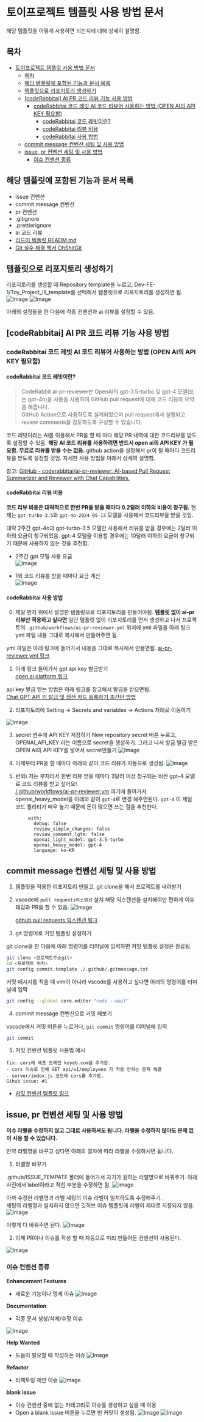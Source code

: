 # 토이프로젝트 템플릿 사용 방법 문서

해당 템플릿을 어떻게 사용하면 되는지에 대해 상세히 설명함.

## 목차

- [토이프로젝트 템플릿 사용 방법 문서](#토이프로젝트-템플릿-사용-방법-문서)
  - [목차](#목차)
  - [해당 템플릿에 포함된 기능과 문서 목록](#해당-템플릿에-포함된-기능과-문서-목록)
  - [템플릿으로 리포지토리 생성하기](#템플릿으로-리포지토리-생성하기)
  - [\[codeRabbitai\]  AI PR 코드 리뷰 기능 사용 방법](#coderabbitai--ai-pr-코드-리뷰-기능-사용-방법)
    - [codeRabbitai 코드 레빗 AI 코드 리뷰어 사용하는 방법 (OPEN AI의 API KEY 필요함)](#coderabbitai-코드-레빗-ai-코드-리뷰어-사용하는-방법-open-ai의-api-key-필요함)
      - [codeRabbitai 코드 레빗이란?](#coderabbitai-코드-레빗이란)
      - [codeRabbitai 리뷰 비용](#coderabbitai-리뷰-비용)
      - [codeRabbitai 사용 방법](#coderabbitai-사용-방법)
  - [commit message 컨벤션 세팅 및 사용 방법](#commit-message-컨벤션-세팅-및-사용-방법)
  - [issue, pr 컨벤션 세팅 및 사용 방법](#issue-pr-컨벤션-세팅-및-사용-방법)
    - [이슈 컨벤션 종류](#이슈-컨벤션-종류)

## 해당 템플릿에 포함된 기능과 문서 목록

- issue 컨벤션
- commit message 컨벤션
- pr 컨벤션
- .gitignore
- .prettierignore
- ai 코드 리뷰
- [리드미 템플릿 READM.md](/README.md)
- [Git 실수 해결 백서 OhShitGit](/document/OhShitGit.md)


## 템플릿으로 리포지토리 생성하기

리포지토리를 생성할 때 Repository template을 누르고,
Dev-FE-1/Toy_Project_III_template를 선택해서 템플릿으로 리포지토리를 생성하면 됨.
![Image](https://i.imgur.com/pdmPrHM.png)
![Image](https://i.imgur.com/fu8eIT5.png)

아래의 설정들을 한 다음에 각종 컨벤션과 ai 리뷰를 설정할 수 있음.

## [codeRabbitai]  AI PR 코드 리뷰 기능 사용 방법

### codeRabbitai 코드 레빗 AI 코드 리뷰어 사용하는 방법 (OPEN AI의 API KEY 필요함)

#### codeRabbitai 코드 레빗이란?
> CodeRabbit ai-pr-reviewer는 OpenAI의 gpt-3.5-turbo 및 gpt-4 모델(또는 gpt-4o)을 사용을 사용하여 GitHub pull request에 대해 코드 리뷰와 요약을 해줍니다. </br>
> GitHub Action으로 사용하도록 설계되었으며 pull request에서 실행되고 review comments을 검토하도록 구성할 수 있습니다.

코드 레빗이라는 AI를 이용해서 PR을 할 때 마다 해당 PR 내역에 대한 코드리뷰를 받도록 설정할 수 있음.
**해당 AI 코드 리뷰를 사용하려면 반드시 open ai의 API KEY 가 필요함. 무료로 리뷰를 받을 수는 없음.**
github action을 설정해서 pr이 될 때마다 코드리뷰를 받도록 설정할 것임. 자세한 사용 방법을 아래서 상세히 설명함.

참고: [GitHub - coderabbitai/ai-pr-reviewer: AI-based Pull Request Summarizer and Reviewer with Chat Capabilities.](https://github.com/coderabbitai/ai-pr-reviewer?tab=readme-ov-file#faqs)

#### codeRabbitai 리뷰 비용
**코드 리뷰 비용은 대략적으로 한번 PR을 받을 때마다 0.2달러 이하의 비용이 청구됨.**
현재는 `gpt-turbo-3.5`와 `gpt-4o-2024-05-13` 모델을 사용해서 코드리뷰을 받을 것임.

대략 2주간 gpt-4o과 gpt-turbo-3.5 모델만 사용해서 리뷰를 받을 경우에는 2달러 이하의 요금이 청구되었음.
gpt-4 모델을 이용할 경우에는 10달러 이하의 요금이 청구되기 때문에 사용하지 않는 것을 추천함.

- 2주간 gpt 모델 사용 요금</br>
![Image](https://i.imgur.com/JHgRi6W.png)

- 1회 코드 리뷰를 받을 때마다 요금 계산</br>
![Image](https://i.imgur.com/2nqNYqG.png)

#### codeRabbitai 사용 방법
0. 제일 먼저 위에서 설명한 템플릿으로 리포지토리를 만들어야됨.
**템플릿 없이 ai-pr 리뷰만 적용하고 싶다면** 일단 템플릿 없이 리포지토리를 먼저 생성하고 나서 프로젝트의 `.github/workflows/ai-pr-reviewer.yml` 위치에 yml 파일을 아래 링크 yml 파일 내용 그대로 복사해서 만들어주면 됨.

yml 파일은 아래 링크에 들어가서 내용을 그대로 복사해서 만들면됨.
[ai-pr-reviewer.yml 링크](/.github/workflows/ai-pr-reviewer.yml)

1. 아래 링크 들어가서 gpt api key 발급받기</br>
[open ai platform 링크](https://platform.openai.com/api-keys)</br>

api key 발급 받는 방법은 아래 링크를 참고해서 발급을 받으면됨. </br>
[Chat GPT API 키 발급 및 정산 카드 등록하기 초간단 방법](https://wise-office-worker.tistory.com/71)

2. 리포지토리에 Setting -> Secrets and variables -> Actions 차례로 이동하기

![Image](https://i.imgur.com/0pLR52G.png)

3. secret 변수에 API KEY 저장하기 
New repository secret 버튼 누르고, OPENAI_API_KEY 라는 이름으로 secret을 생성하기.
그러고 나서 방금 발급 받은 OPEN AI의 API KEY를 넣어서 secret만들기 
![Image](https://imgur.com/yEVn0hN.png)

4. 이제부터 PR을 할 때마다 아래와 같이 코드 리뷰가 자동으로 생성됨.
![Image](https://i.imgur.com/eoqy32j.png)

5. 번외) 저는 부자라서 한번 리뷰 받을 때마다 3달러 이상 청구되는 비싼 gpt-4 모델로 코드 리뷰를 받고 싶어요!</br>
[/.github/workflows/ai-pr-reviewer.ym](/.github/workflows/ai-pr-reviewer.yml) 여기에 들어가서 openai_heavy_model을 아래와 같이 `gpt-4`로 변경 해주면된다.
`gpt-4` 이 제일 코드 퀄리티가 매우 높기 때문에 돈이 많으면 쓰는 걸을 추천한다. 

```
        with:
          debug: false
          review_simple_changes: false
          review_comment_lgtm: false
          openai_light_model: gpt-3.5-turbo
          openai_heavy_model: gpt-4
          language: ko-KR
```

## commit message 컨벤션 세팅 및 사용 방법

1. 템플릿을 적용한 리포지토리 만들고, git clone을 해서 프로젝트를 내려받기

2. vscode에 `pull requests익스텐션` 설치
해당 익스텐션을 설치해야만 편하게 이슈 테깅과 PR을 할 수 있음.
![Image](https://i.imgur.com/QN0i2Of.png)

   [github pull requests 익스텐션 링크](https://marketplace.visualstudio.com/items?itemName=GitHub.vscode-pull-request-github)

3. git 명령어로 커밋 템플릿 설정하기

git clone을 한 다음에 아래 명령어를 터미널에 입력하면 커밋 템플릿 설정은 완료됨.

```bash
git clone <프로젝트주소git>
cd <프로젝트 위치>
git config commit.template ./.github/.gitmessage.txt
```

커밋 메시지를 적을 때 vim이 아니라 vscode를 사용하고 싶다면 아래의 명령어를 터미널에 입력

```bash
git config --global core.editor "code --wait"
```

4. commit message 컨벤션으로 커밋 해보기

vscode에서 커밋 버튼을 누르거나, `git commit` 명령어를 터미널에 입력

```bash
git commit
```


5. 커밋 컨벤션 템플릿 사용법 예시

```
fix: cors에 배포 도메인 koyeb.com을 추가함.
- cors 이슈로 인해 GET api/v1/employees 가 작동 안하는 문제 해결
- server/index.js 코드에 cors를 추가함.
Gihub issue: #1
```

- [커밋 컨벤션 템플릿 링크](./.github/.gitmessage.txt)

## issue, pr 컨벤션 세팅 및 사용 방법

**이슈 라벨을 수정하지 않고 그대로 사용하셔도 됩니다. 라벨을 수정하지 않아도 문제 없이 사용 할 수 있습니다.**

만약 라벨명을 바꾸고 싶다면 아래의 절차에 따라 라벨을 수정하시면 됩니다.

1. 라벨명 바꾸기 

.github/ISSUE_TEMPATE 폴더에 들어가서 자기가 원하는 라벨명으로 바꿔주기. 아래 사진에서 label이라고 적힌 부분을 수정하면 됨.
![image](https://github.com/user-attachments/assets/1a359283-d457-4038-99cd-f524a1421d9a)

아까 수정한 라벨명과 라벨 세팅의 이슈 라벨이 일치하도록 수정해주기. </br>
세팅의 라벨명과 일치하지 않으면 깃허브 이슈 템플릿에 라벨이 제대로 지정되지 않음.
![Image](https://i.imgur.com/AkAGZmn.png)

이렇게 다 바꿔주면 된다.
![Image](https://i.imgur.com/vMb3TaC.png)


2. 이제 PR이나 이슈를 작성 할 때 자동으로 미리 만들어둔 컨벤션이 사용된다.

![Image](https://i.imgur.com/PO9Yjn2.png)

### 이슈 컨벤션 종류

**Enhancement Features**

- 새로운 기능이나 명세 이슈
  ![Image](https://i.imgur.com/TnQ3XJ0.png)

**Documentation**

- 각종 문서 생성/삭제/수정 이슈

![Image](https://i.imgur.com/xCnuE1f.png)

**Help Wanted**

- 도움이 필요할 때 작성하는 이슈
  ![Image](https://i.imgur.com/bDNai2I.png)

**Refactor**

- 리펙토링 제안 이슈
  ![Image](https://i.imgur.com/C82ykoq.png)

**blank issue**

- 이슈 컨벤션 중에 없는 카테고리로 이슈를 생성하고 싶을 때 이용
- Open a blank issue 버튼을 누르면 빈 커밋이 생성됨.
  ![Image](https://i.imgur.com/ZbFTDEB.png)
  ![Image](https://i.imgur.com/UYZyxQA.png)
